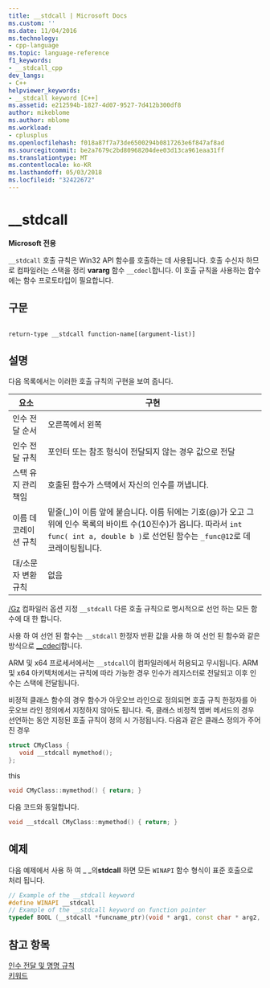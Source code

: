 ```yaml
---
title: __stdcall | Microsoft Docs
ms.custom: ''
ms.date: 11/04/2016
ms.technology:
- cpp-language
ms.topic: language-reference
f1_keywords:
- __stdcall_cpp
dev_langs:
- C++
helpviewer_keywords:
- __stdcall keyword [C++]
ms.assetid: e212594b-1827-4d07-9527-7d412b300df8
author: mikeblome
ms.author: mblome
ms.workload:
- cplusplus
ms.openlocfilehash: f018a87f7a73de6500294b0817263e6f847af8ad
ms.sourcegitcommit: be2a7679c2bd80968204dee03d13ca961eaa31ff
ms.translationtype: MT
ms.contentlocale: ko-KR
ms.lasthandoff: 05/03/2018
ms.locfileid: "32422672"
---
```

# <a name="stdcall"></a>__stdcall
**Microsoft 전용**  
  
 `__stdcall` 호출 규칙은 Win32 API 함수를 호출하는 데 사용됩니다. 호출 수신자 하므로 컴파일러는 스택을 정리 **vararg** 함수 `__cdecl`합니다. 이 호출 규칙을 사용하는 함수에는 함수 프로토타입이 필요합니다.  
  
## <a name="syntax"></a>구문  
  
```  
  
return-type __stdcall function-name[(argument-list)]  
```  
  
## <a name="remarks"></a>설명  
 다음 목록에서는 이러한 호출 규칙의 구현을 보여 줍니다.  
  
|요소|구현|  
|-------------|--------------------|  
|인수 전달 순서|오른쪽에서 왼쪽|  
|인수 전달 규칙|포인터 또는 참조 형식이 전달되지 않는 경우 값으로 전달|  
|스택 유지 관리 책임|호출된 함수가 스택에서 자신의 인수를 꺼냅니다.|  
|이름 데코레이션 규칙|밑줄(_)이 이름 앞에 붙습니다. 이름 뒤에는 기호(@)가 오고 그 위에 인수 목록의 바이트 수(10진수)가 옵니다. 따라서 `int func( int a, double b )`로 선언된 함수는 `_func@12`로 데코레이팅됩니다.|  
|대/소문자 변환 규칙|없음|  
  
 [/Gz](../build/reference/gd-gr-gv-gz-calling-convention.md) 컴파일러 옵션 지정 `__stdcall` 다른 호출 규칙으로 명시적으로 선언 하는 모든 함수에 대 한 합니다.  
  
 사용 하 여 선언 된 함수는 `__stdcall` 한정자 반환 값을 사용 하 여 선언 된 함수와 같은 방식으로 [__cdecl](../cpp/cdecl.md)합니다.  
  
 ARM 및 x64 프로세서에서는 `__stdcall`이 컴파일러에서 허용되고 무시됩니다. ARM 및 x64 아키텍처에서는 규칙에 따라 가능한 경우 인수가 레지스터로 전달되고 이후 인수는 스택에 전달됩니다.  
  
 비정적 클래스 함수의 경우 함수가 아웃오브 라인으로 정의되면 호출 규칙 한정자를 아웃오브 라인 정의에서 지정하지 않아도 됩니다. 즉, 클래스 비정적 멤버 메서드의 경우 선언하는 동안 지정된 호출 규칙이 정의 시 가정됩니다. 다음과 같은 클래스 정의가 주어진 경우  
  
```cpp  
struct CMyClass {  
   void __stdcall mymethod();  
};  
```  
  
 this  
  
```cpp  
void CMyClass::mymethod() { return; }  
```  
  
 다음 코드와 동일합니다.  
  
```cpp  
void __stdcall CMyClass::mymethod() { return; }  
```  
  
## <a name="example"></a>예제  
 다음 예제에서 사용 하 여 _ _의**stdcall** 하면 모든 `WINAPI` 함수 형식이 표준 호출으로 처리 됩니다.  
  
```cpp  
// Example of the __stdcall keyword  
#define WINAPI __stdcall  
// Example of the __stdcall keyword on function pointer  
typedef BOOL (__stdcall *funcname_ptr)(void * arg1, const char * arg2, DWORD flags, ...);  
```  
  
## <a name="see-also"></a>참고 항목  
 [인수 전달 및 명명 규칙](../cpp/argument-passing-and-naming-conventions.md)   
 [키워드](../cpp/keywords-cpp.md)